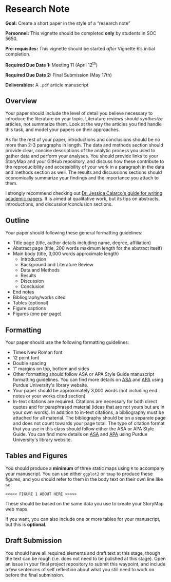 # Research Note

<div class="rmdgoal">
<p><strong>Goal:</strong> Create a short paper in the style of a
“research note”</p>
</div>

<div class="rmdpersonnel">
<p><strong>Personnel:</strong> This vignette should be completed
<strong>only</strong> by students in SOC 5650.</p>
</div>

<div class="rmdpre">
<p><strong>Pre-requisites:</strong> This vignette should be started
<em>after</em> Vignette 6’s initial completion.</p>
</div>

<div class="rmddue">
<p><strong>Required Due Date 1:</strong> Meeting 11 (April
12<sup>th</sup>)</p>
<p><strong>Required Due Date 2:</strong> Final Submission (May 17th)</p>
</div>

<div class="rmddeliver">
<p><strong>Deliverables:</strong> A <code>.pdf</code> article
manuscript</p>
</div>

## Overview
Your paper should include the level of detail you believe necessary to introduce the literature on your topic. Literature reviews should *synthesize* articles, not summarize them. Look at the way the articles you find handle this task, and model your papers on their approaches.

As for the rest of your paper, introductions and conclusions should be no more than 2-3 paragraphs in length. The data and methods section should provide clear, concise descriptions of the analytic process you used to gather data and perform your analyses. You should provide links to your StoryMap and your GitHub repository, and discuss how these contribute to the reproducibility and accessibility of your work in a paragraph in the data and methods section as well. The results and discussions sections should economically summarize your findings and the importance you attach to them. 

I strongly recommend checking out [Dr. Jessica Calarco's guide for writing academic papers](http://www.jessicacalarco.com/teaching-resources). It is aimed at qualitative work, but its tips on abstracts, introductions, and discussion/conclusion sections.

## Outline
Your paper should following these general formatting guidelines:

  - Title page (title, author details including name, degree, affiliation)
  - Abstract page (title, 200 words maximum length for the abstract itself)
  - Main body (title, 3,000 words approximate length)
      - Introduction
      - Background and Literature Review
      - Data and Methods
      - Results
      - Discussion
      - Conclusion
  - End notes
  - Bibliography/works cited
  - Tables (optional)
  - Figure captions
  - Figures (one per page)

## Formatting
Your paper should use the following formatting guidelines:

  - Times New Roman font
  - 12 point font
  - Double spacing
  - 1" margins on top, bottom and sides
  - Other formatting should follow ASA or APA Style Guide manuscript formatting guidelines. You can find more details on [ASA](https://owl.english.purdue.edu/owl/resource/583/01/) and [APA](https://owl.english.purdue.edu/owl/resource/560/01/) using Purdue University's library website.
  - Your paper should be approximately 3,000 words (not including end notes or your works cited section)
  - In-text citations are required. Citations are necessary for both direct quotes and for paraphrased material (ideas that are not yours but are in your own words). In addition to in-text citations, a bibliography must be attached for all material. The bibliography should be on a separate page and does not count towards your page total. The type of citation format that you use in this class should follow either the ASA or APA Style Guide. You can find more details on [ASA](https://owl.english.purdue.edu/owl/resource/583/01/) and [APA](https://owl.english.purdue.edu/owl/resource/560/01/) using Purdue University's library website.
  
## Tables and Figures
You should produce a **minimum** of three static maps using `R` to accompany your manuscript. You can use either `ggplot2` or `tmap` to produce these figures, and you should refer to them in the body text on their own line  like so:

```
<<<<< FIGURE 1 ABOUT HERE >>>>>
```

These should be based on the same data you use to create your StoryMap web maps. 

If you want, you can also include one or more tables for your manuscript, but this is **optional**.

## Draft Submission
You should have all required elements and draft text at this stage, though the text can be rough (i.e. does not need to be polished at this stage). Open an issue in your final project repository to submit this waypoint, and include a few sentences of self reflection about what you still need to work on before the final submission.

